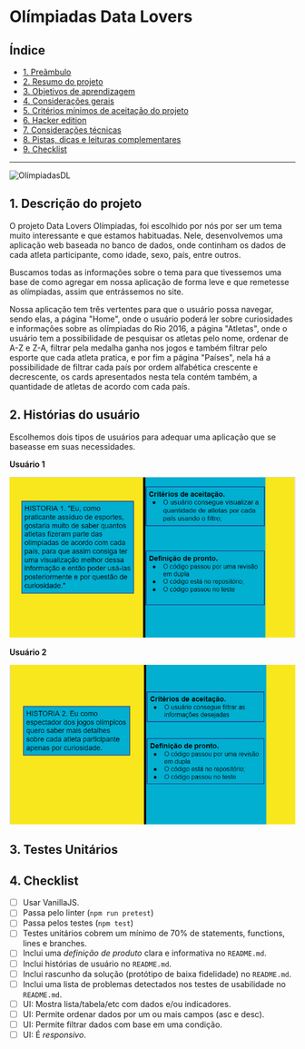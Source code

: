 # Olímpiadas Data Lovers

## Índice

- [1. Preâmbulo](#1-preâmbulo)
- [2. Resumo do projeto](#2-resumo-do-projeto)
- [3. Objetivos de aprendizagem](#3-objetivos-de-aprendizagem)
- [4. Considerações gerais](#4-considerações-gerais)
- [5. Critérios mínimos de aceitação do
  projeto](#5-critérios-mínimos-de-aceitação-do-projeto)
- [6. Hacker edition](#6-hacker-edition)
- [7. Considerações técnicas](#7-considerações-técnicas)
- [8. Pistas, dicas e leituras
  complementares](#8-pistas-dicas-e-leituras-complementares)
- [9. Checklist](#9-checklist)

---
<img src="src/Olímpiadas Data Lovers.png" alt="OlímpiadasDL">


## 1. Descrição do projeto

O projeto Data Lovers Olímpiadas, foi escolhido por nós por ser um tema muito interessante e que estamos habituadas. Nele, desenvolvemos uma aplicação web baseada no banco de dados, onde continham os dados de cada atleta participante, como idade, sexo, país, entre outros.

Buscamos todas as informações sobre o tema para que tivessemos uma base de como agregar em nossa aplicação de forma leve e que remetesse as olímpiadas, assim que entrássemos no site.

Nossa aplicação tem três vertentes para que o usuário possa navegar, sendo elas, a página "Home", onde o usuário poderá ler sobre curiosidades e informações sobre as olímpiadas do Rio 2016, a página "Atletas", onde o usuário tem a possibilidade de pesquisar os atletas pelo nome, ordenar de A-Z e Z-A, filtrar pela medalha ganha nos jogos e também filtrar pelo esporte que cada atleta pratica, e por fim a página "Países", nela há a possibilidade de filtrar cada país por ordem alfabética crescente e decrescente, os cards apresentados nesta tela contém também, a quantidade de atletas de acordo com cada país.

## 2. Histórias do usuário

Escolhemos dois tipos de usuários para adequar uma aplicação que se baseasse em suas necessidades.

**Usuário 1**

<img src="src/História_do_usuário_-_1.png" alt="Usuário 1">

**Usuário 2**

<img src="src/História_do_usuário_-_2.png" alt="Usuário 2">

## 3. Testes Unitários


## 4. Checklist

- [ ] Usar VanillaJS.
- [ ] Passa pelo linter (`npm run pretest`)
- [ ] Passa pelos testes (`npm test`)
- [ ] Testes unitários cobrem um mínimo de 70% de statements, functions, lines e
      branches.
- [ ] Inclui uma _definição de produto_ clara e informativa no `README.md`.
- [ ] Inclui histórias de usuário no `README.md`.
- [ ] Inclui rascunho da solução (protótipo de baixa fidelidade) no `README.md`.
- [ ] Inclui uma lista de problemas detectados nos testes de usabilidade no
      `README.md`.
- [ ] UI: Mostra lista/tabela/etc com dados e/ou indicadores.
- [ ] UI: Permite ordenar dados por um ou mais campos (asc e desc).
- [ ] UI: Permite filtrar dados com base em uma condição.
- [ ] UI: É _responsivo_.
